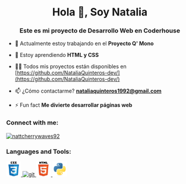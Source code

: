 <h1 align="center">Hola 👋, Soy Natalia</h1>
<h3 align="center">Este es mi proyecto de Desarrollo Web en Coderhouse</h3>

- 🔭 Actualmente estoy trabajando en el **Proyecto Q' Mono**

- 🌱 Estoy aprendiendo **HTML y CSS**

- 👨‍💻 Todos mis proyectos están disponibles en [https://github.com/NataliaQuinteros-dev/](https://github.com/NataliaQuinteros-dev/)

- 📫 ¿Cómo contactarme? **nataliaquinteros1992@gmail.com**

- ⚡ Fun fact **Me divierte desarrollar páginas web**

<h3 align="left">Connect with me:</h3>
<p align="left">
<a href="https://instagram.com/nattcherrywaves92" target="blank"><img align="center" src="https://raw.githubusercontent.com/rahuldkjain/github-profile-readme-generator/master/src/images/icons/Social/instagram.svg" alt="nattcherrywaves92" height="30" width="40" /></a>
</p>

<h3 align="left">Languages and Tools:</h3>
<p align="left"> <a href="https://www.w3schools.com/css/" target="_blank" rel="noreferrer"> <img src="https://raw.githubusercontent.com/devicons/devicon/master/icons/css3/css3-original-wordmark.svg" alt="css3" width="40" height="40"/> </a> <a href="https://git-scm.com/" target="_blank" rel="noreferrer"> <img src="https://www.vectorlogo.zone/logos/git-scm/git-scm-icon.svg" alt="git" width="40" height="40"/> </a> <a href="https://www.w3.org/html/" target="_blank" rel="noreferrer"> <img src="https://raw.githubusercontent.com/devicons/devicon/master/icons/html5/html5-original-wordmark.svg" alt="html5" width="40" height="40"/> </a> <a href="https://www.python.org" target="_blank" rel="noreferrer"> <img src="https://raw.githubusercontent.com/devicons/devicon/master/icons/python/python-original.svg" alt="python" width="40" height="40"/> </a> </p>
